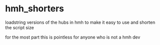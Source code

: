 # hmh_shorters
loadstring versions of the hubs in hmh to make it easy to use and shorten the script size

for the most part this is pointless for anyone who is not a hmh dev 
